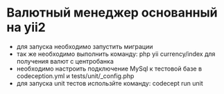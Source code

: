 Валютный менеджер основанный на yii2
============================


 - для запуска необходимо запустить миграции
 - так же необходимо выполнить  команду: php yii currency/index
 для получения валют с центробанка
  - необходимо настроить подключение MySql к тестовой базе в codeception.yml и tests/unit/_config.php
  - для запуска unit тестов использйте команду: codecept run unit




